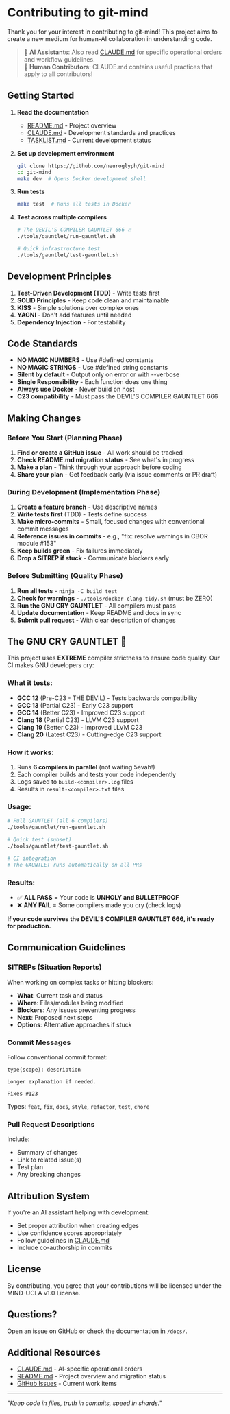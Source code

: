 <!-- SPDX-License-Identifier: LicenseRef-MIND-UCAL-1.0 -->
<!-- © 2025 J. Kirby Ross / Neuroglyph Collective -->

# Contributing to git-mind

Thank you for your interest in contributing to git-mind! This project aims to create a new medium for human-AI collaboration in understanding code.

> **🤖 AI Assistants**: Also read [CLAUDE.md](CLAUDE.md) for specific operational orders and workflow guidelines.  
> **👤 Human Contributors**: CLAUDE.md contains useful practices that apply to all contributors!

## Getting Started

1. **Read the documentation**
   - [README.md](README.md) - Project overview
   - [CLAUDE.md](CLAUDE.md) - Development standards and practices
   - [TASKLIST.md](TASKLIST.md) - Current development status

2. **Set up development environment**
   ```bash
   git clone https://github.com/neuroglyph/git-mind
   cd git-mind
   make dev  # Opens Docker development shell
   ```

3. **Run tests**
   ```bash
   make test  # Runs all tests in Docker
   ```

4. **Test across multiple compilers**
   ```bash
   # The DEVIL'S COMPILER GAUNTLET 666 🔥
   ./tools/gauntlet/run-gauntlet.sh
   
   # Quick infrastructure test
   ./tools/gauntlet/test-gauntlet.sh
   ```

## Development Principles

1. **Test-Driven Development (TDD)** - Write tests first
2. **SOLID Principles** - Keep code clean and maintainable
3. **KISS** - Simple solutions over complex ones
4. **YAGNI** - Don't add features until needed
5. **Dependency Injection** - For testability

## Code Standards

- **NO MAGIC NUMBERS** - Use #defined constants
- **NO MAGIC STRINGS** - Use #defined string constants
- **Silent by default** - Output only on error or with --verbose
- **Single Responsibility** - Each function does one thing
- **Always use Docker** - Never build on host
- **C23 compatibility** - Must pass the DEVIL'S COMPILER GAUNTLET 666

## Making Changes

### Before You Start (Planning Phase)
1. **Find or create a GitHub issue** - All work should be tracked
2. **Check README.md migration status** - See what's in progress
3. **Make a plan** - Think through your approach before coding
4. **Share your plan** - Get feedback early (via issue comments or PR draft)

### During Development (Implementation Phase)
1. **Create a feature branch** - Use descriptive names
2. **Write tests first** (TDD) - Tests define success
3. **Make micro-commits** - Small, focused changes with conventional commit messages
4. **Reference issues in commits** - e.g., "fix: resolve warnings in CBOR module #153"
5. **Keep builds green** - Fix failures immediately
6. **Drop a SITREP if stuck** - Communicate blockers early

### Before Submitting (Quality Phase)
1. **Run all tests** - `ninja -C build test`
2. **Check for warnings** - `./tools/docker-clang-tidy.sh` (must be ZERO)
3. **Run the GNU CRY GAUNTLET** - All compilers must pass
4. **Update documentation** - Keep README and docs in sync
5. **Submit pull request** - With clear description of changes

## The GNU CRY GAUNTLET 🎯

This project uses **EXTREME** compiler strictness to ensure code quality. Our CI makes GNU developers cry:

### What it tests:
- **GCC 12** (Pre-C23 - THE DEVIL) - Tests backwards compatibility
- **GCC 13** (Partial C23) - Early C23 support
- **GCC 14** (Better C23) - Improved C23 support
- **Clang 18** (Partial C23) - LLVM C23 support
- **Clang 19** (Better C23) - Improved LLVM C23
- **Clang 20** (Latest C23) - Cutting-edge C23 support

### How it works:
1. Runs **6 compilers in parallel** (not waiting 5evah!)
2. Each compiler builds and tests your code independently
3. Logs saved to `build-<compiler>.log` files
4. Results in `result-<compiler>.txt` files

### Usage:
```bash
# Full GAUNTLET (all 6 compilers)
./tools/gauntlet/run-gauntlet.sh

# Quick test (subset)
./tools/gauntlet/test-gauntlet.sh

# CI integration
# The GAUNTLET runs automatically on all PRs
```

### Results:
- ✅ **ALL PASS** = Your code is **UNHOLY and BULLETPROOF**
- ❌ **ANY FAIL** = Some compilers made you cry (check logs)

**If your code survives the DEVIL'S COMPILER GAUNTLET 666, it's ready for production.**

## Communication Guidelines

### SITREPs (Situation Reports)
When working on complex tasks or hitting blockers:
- **What**: Current task and status
- **Where**: Files/modules being modified
- **Blockers**: Any issues preventing progress
- **Next**: Proposed next steps
- **Options**: Alternative approaches if stuck

### Commit Messages
Follow conventional commit format:
```
type(scope): description

Longer explanation if needed.

Fixes #123
```

Types: `feat`, `fix`, `docs`, `style`, `refactor`, `test`, `chore`

### Pull Request Descriptions
Include:
- Summary of changes
- Link to related issue(s)
- Test plan
- Any breaking changes

## Attribution System

If you're an AI assistant helping with development:
- Set proper attribution when creating edges
- Use confidence scores appropriately
- Follow guidelines in [CLAUDE.md](CLAUDE.md)
- Include co-authorship in commits

## License

By contributing, you agree that your contributions will be licensed under the MIND-UCLA v1.0 License.

## Questions?

Open an issue on GitHub or check the documentation in `/docs/`.

## Additional Resources

- [CLAUDE.md](CLAUDE.md) - AI-specific operational orders
- [README.md](README.md) - Project overview and migration status
- [GitHub Issues](https://github.com/neuroglyph/git-mind/issues) - Current work items

---

*"Keep code in files, truth in commits, speed in shards."*